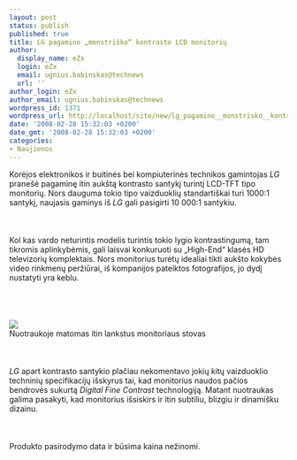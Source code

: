```yaml
---
layout: post
status: publish
published: true
title: LG pagamino „monstriško“ kontrasto LCD monitorių
author:
  display_name: eZx
  login: eZx
  email: ugnius.babinskas@technews
  url: ''
author_login: eZx
author_email: ugnius.babinskas@technews
wordpress_id: 1371
wordpress_url: http://localhost/site/new/lg_pagamino__monstrisko__kontrasto_lcd_monitoriu/
date: '2008-02-28 15:32:03 +0200'
date_gmt: '2008-02-28 15:32:03 +0200'
categories:
- Naujienos
---
```

<p>Korėjos elektronikos ir buitinės bei kompiuterinės technikos gamintojas <i>LG</i> pranešė pagaminę itin aukštą kontrasto santykį turintį LCD-TFT tipo monitorių. Nors dauguma tokio tipo vaizduoklių standartiškai turi 1000:1 santykį, naujasis gaminys iš <i>LG</i> gali pasigirti 10 000:1 santykiu.<br />
<br><br />
<br>Kol kas vardo neturintis modelis turintis tokio lygio kontrastingumą, tam tikromis aplinkybėmis, gali laisvai konkuruoti su „High-End“ klasės HD televizorių komplektais. Nors monitorius turėtų idealiai tikti aukšto kokybės video rinkmenų peržiūrai, iš kompanijos pateiktos fotografijos, jo dydį nustatyti yra keblu.<br />
<br><br />
<br><br><img src="http://www.technews.lt/upl/Failai/LG1000-1.jpg"><br><span class="saltinis">Nuotraukoje matomas itin lankstus monitoriaus stovas</span><br />
<br><br />
<br><i>LG</i> apart kontrasto santykio plačiau nekomentavo jokių kitų vaizduoklio techninių specifikacijų išskyrus tai, kad monitorius naudos pačios bendrovės sukurtą <i> Digital Fine Contrast</i> technologiją. Matant nuotraukas galima pasakyti, kad monitorius išsiskirs ir itin subtiliu, blizgiu ir dinamišku dizainu.<br />
<br><br />
<br>Produkto pasirodymo data ir būsima kaina nežinomi.<br />
<br></p>
